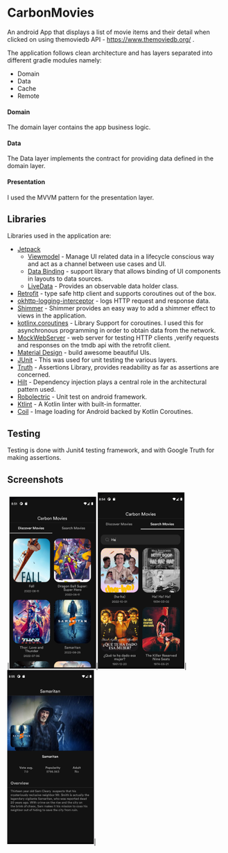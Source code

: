 # CarbonMovies
An android App that displays a list of movie items and their detail when clicked on using themoviedb API - https://www.themoviedb.org/ . 

The application follows clean architecture and has layers separated into different gradle modules namely:

- Domain
- Data
- Cache
- Remote

#### Domain
The domain layer contains the app business logic.

#### Data
The Data layer implements the contract for providing data defined in the domain layer.

#### Presentation
I used the MVVM pattern for the presentation layer.

## Libraries

Libraries used in the application are:
- [Jetpack](https://developer.android.com/jetpack)
  - [Viewmodel](https://developer.android.com/topic/libraries/architecture/viewmodel) - Manage UI related data in a lifecycle conscious way
  and act as a channel between use cases and UI.
  - [Data Binding](https://developer.android.com/topic/libraries/data-binding) - support library that allows binding of UI components in layouts to data sources.
  - [LiveData](https://developer.android.com/topic/libraries/architecture/livedata) - Provides an observable data holder class.
- [Retrofit](https://square.github.io/retrofit/) - type safe http client and supports coroutines out of the box.
- [okhttp-logging-interceptor](https://github.com/square/okhttp/blob/master/okhttp-logging-interceptor/README.md) - logs HTTP request and response data.
- [Shimmer](https://facebook.github.io/shimmer-android/) - Shimmer provides an easy way to add a shimmer effect to views in the application.
- [kotlinx.coroutines](https://github.com/Kotlin/kotlinx.coroutines) - Library Support for coroutines. I used this for asynchronous programming in order
to obtain data from the network.
- [MockWebServer](https://github.com/square/okhttp/tree/master/mockwebserver) - web server for testing HTTP clients ,verify requests and responses on the tmdb api with the retrofit client.
- [Material Design](https://material.io/develop/android/docs/getting-started/) - build awesome beautiful UIs.
- [JUnit](https://junit.org/junit4/) - This was used for unit testing the various layers.
- [Truth](https://truth.dev/) - Assertions Library, provides readability as far as assertions are concerned.
- [Hilt](https://dagger.dev/hilt/) - Dependency injection plays a central role in the architectural pattern used.
- [Robolectric](http://robolectric.org/) - Unit test on android framework.
- [Ktlint](https://github.com/pinterest/ktlint) - A Kotlin linter with built-in formatter.
- [Coil](https://github.com/coil-kt/coil) - Image loading for Android backed by Kotlin Coroutines.


## Testing
Testing is done with Junit4 testing framework, and with Google Truth for making assertions.

## Screenshots
|<img src="screnshoots/screen_1.png" width=200/>|<img src="screnshoots/screen_2.png" width=200/>|<img src="screnshoots/screen_3.png" width=200/>|
